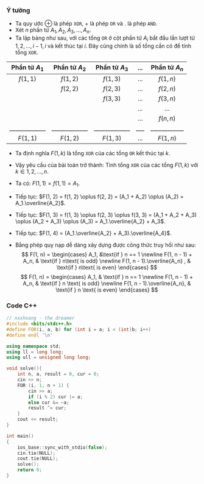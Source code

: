 ### Ý tưởng
- Ta quy ước $\oplus$ là phép `XOR`, $+$ là phép `OR` và $.$ là phép `AND`.
- Xét $n$ phần tử $A_1, A_2, A_3,..., A_n$.
- Ta lập bảng như sau, với các tổng `OR` ở cột phần tử $A_i$ bắt đầu lần lượt từ ${1, 2,..., i - 1, i}$ và kết thúc tại $i$. Đây cũng chính là số tổng cần có để tính tổng `XOR`.

| Phần tử $A_1$ | Phần tử $A_2$ | Phần tử $A_3$ | ... | Phần tử $A_n$|
|:-------------:|:-------------:|:-------------:|:---:|:------------:|
| $f(1, 1)$     | $f(1, 2)$     | $f(1, 3)$     | ... | $f(1, n)$    |
|               | $f(2, 2)$     | $f(2, 3)$     | ... | $f(2, n)$    |
|               |               | $f(3, 3)$     | ... | $f(3, n)$    |
|               |               |               | ... |      ...     |
|               |               |               | ... | $f(n, n)$    |
| _____________ | _____________ | _____________ | ___ | ____________ |
| $F(1, 1)$     | $F(1, 2)$     | $F(1, 3)$     | ... | $F(1, n)$    |

- Ta định nghĩa $F(1, k)$ là tổng `XOR` của các tổng `OR` kết thúc tại $k$.
- Vậy yêu cầu của bài toán trở thành: Tính tổng `XOR` của các tổng $F(1, k)$ với $k \in {1,2,...,n}$.
- Ta có: $F(1, 1) = f(1, 1) = A_1$.
- Tiếp tục: $F(1, 2) = f(1, 2) \oplus f(2, 2) = (A_1 + A_2) \oplus (A_2) = A_1.\overline{A_2}$.
- Tiếp tục: $F(1, 3) = f(1, 3) \oplus f(2, 3) \oplus f(3, 3) = (A_1 + A_2 + A_3) \oplus (A_2 + A_3) \oplus (A_3) = A_1.\overline{A_2} + A_3$.
- Tiếp tục: $F(1, 4) = (A_1.\overline{A_2} + A_3).\overline{A_4}$.

- Bằng phép quy nạp dễ dàng xây dựng được công thức truy hồi như sau:
$$ 
F(1, n) = 
\begin{cases} 
A_1, &\text{if } n == 1 \newline
F(1, n - 1) + A_n, & \text{if } n\text{ is odd} \newline 
F(1, n - 1).\overline{A_n} , & \text{if } n\text{ is even} 
\end{cases} 
$$
$$
F(1, n) = 
\begin{cases} 
A_1, & \text{if } n == 1 \newline
F(1, n - 1) + A_n, & \text{if } n \text{ is odd} \newline
F(1, n - 1).\overline{A_n}, & \text{if } n \text{ is even}
\end{cases}
$$

### Code C++
```cpp
// nxxhoang - the dreamer
#include <bits/stdc++.h>
#define FOR(i, a, b) for (int i = a; i < (int)b; i++)
#define endl '\n'

using namespace std;
using ll = long long;
using ull = unsigned long long;

void solve(){
    int n, a, result = 0, cur = 0;
	cin >> n;
    FOR (i, 1, n + 1) {
        cin >> a;
        if (i % 2) cur |= a;
        else cur &= ~a;
        result ^= cur;
    }
    cout << result;
}

int main()
{
    ios_base::sync_with_stdio(false);
    cin.tie(NULL);
    cout.tie(NULL);
    solve();
    return 0;
}
```
